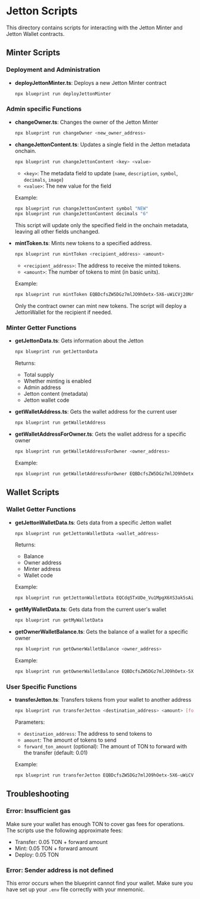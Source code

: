 # Jetton Scripts

This directory contains scripts for interacting with the Jetton Minter and Jetton Wallet contracts.

## Minter Scripts

### Deployment and Administration

- **deployJettonMinter.ts**: Deploys a new Jetton Minter contract
  ```bash
  npx blueprint run deployJettonMinter
  ```

### Admin specific Functions

- **changeOwner.ts**: Changes the owner of the Jetton Minter
  ```bash
  npx blueprint run changeOwner <new_owner_address>
  ```

- **changeJettonContent.ts**: Updates a single field in the Jetton metadata onchain.
  ```bash
  npx blueprint run changeJettonContent <key> <value>
  ```
  - `<key>`: The metadata field to update (`name`, `description`, `symbol`, `decimals`, `image`)
  - `<value>`: The new value for the field

  Example:
  ```bash
  npx blueprint run changeJettonContent symbol "NEW"
  npx blueprint run changeJettonContent decimals "6"
  ```

  This script will update only the specified field in the onchain metadata, leaving all other fields unchanged.

- **mintToken.ts**: Mints new tokens to a specified address.
  ```bash
  npx blueprint run mintToken <recipient_address> <amount>
  ```
  - `<recipient_address>`: The address to receive the minted tokens.
  - `<amount>`: The number of tokens to mint (in basic units).

  Example:
  ```bash
  npx blueprint run mintToken EQBDcfsZW5DGz7mlJO9hOetx-5X6-uWiCVj20NrpnWpc01x9 1000000000
  ```

  Only the contract owner can mint new tokens. The script will deploy a JettonWallet for the recipient if needed.

### Minter Getter Functions

- **getJettonData.ts**: Gets information about the Jetton
  ```bash
  npx blueprint run getJettonData
  ```
  Returns:
  - Total supply
  - Whether minting is enabled
  - Admin address
  - Jetton content (metadata)
  - Jetton wallet code

- **getWalletAddress.ts**: Gets the wallet address for the current user
  ```bash
  npx blueprint run getWalletAddress
  ```

- **getWalletAddressForOwner.ts**: Gets the wallet address for a specific owner
  ```bash
  npx blueprint run getWalletAddressForOwner <owner_address>
  ```
  Example:
  ```bash
  npx blueprint run getWalletAddressForOwner EQBDcfsZW5DGz7mlJO9hOetx-5X6-uWiCVj20NrpnWpc01x9
  ```

## Wallet Scripts

### Wallet Getter Functions

- **getJettonWalletData.ts**: Gets data from a specific Jetton wallet
  ```bash
  npx blueprint run getJettonWalletData <wallet_address>
  ```
  Returns:
  - Balance
  - Owner address
  - Minter address
  - Wallet code
  
  Example:
  ```bash
  npx blueprint run getJettonWalletData EQCdqSTxUDe_Vu1MpgX6XS3ak5sAiXAgJhPZJW5ADW4ZpHiP
  ```

- **getMyWalletData.ts**: Gets data from the current user's wallet
  ```bash
  npx blueprint run getMyWalletData
  ```

- **getOwnerWalletBalance.ts**: Gets the balance of a wallet for a specific owner
  ```bash
  npx blueprint run getOwnerWalletBalance <owner_address>
  ```
  Example:
  ```bash
  npx blueprint run getOwnerWalletBalance EQBDcfsZW5DGz7mlJO9hOetx-5X6-uWiCVj20NrpnWpc01x9
  ```

### User Specific Functions

- **transferJetton.ts**: Transfers tokens from your wallet to another address
  ```bash
  npx blueprint run transferJetton <destination_address> <amount> [forward_ton_amount]
  ```
  Parameters:
  - `destination_address`: The address to send tokens to
  - `amount`: The amount of tokens to send
  - `forward_ton_amount` (optional): The amount of TON to forward with the transfer (default: 0.01)
  
  Example:
  ```bash
  npx blueprint run transferJetton EQBDcfsZW5DGz7mlJO9hOetx-5X6-uWiCVj20NrpnWpc01x9 1000 0.05
  ```

## Troubleshooting

### Error: Insufficient gas

Make sure your wallet has enough TON to cover gas fees for operations. The scripts use the following approximate fees:
- Transfer: 0.05 TON + forward amount
- Mint: 0.05 TON + forward amount
- Deploy: 0.05 TON

### Error: Sender address is not defined

This error occurs when the blueprint cannot find your wallet. Make sure you have set up your `.env` file correctly with your mnemonic. 